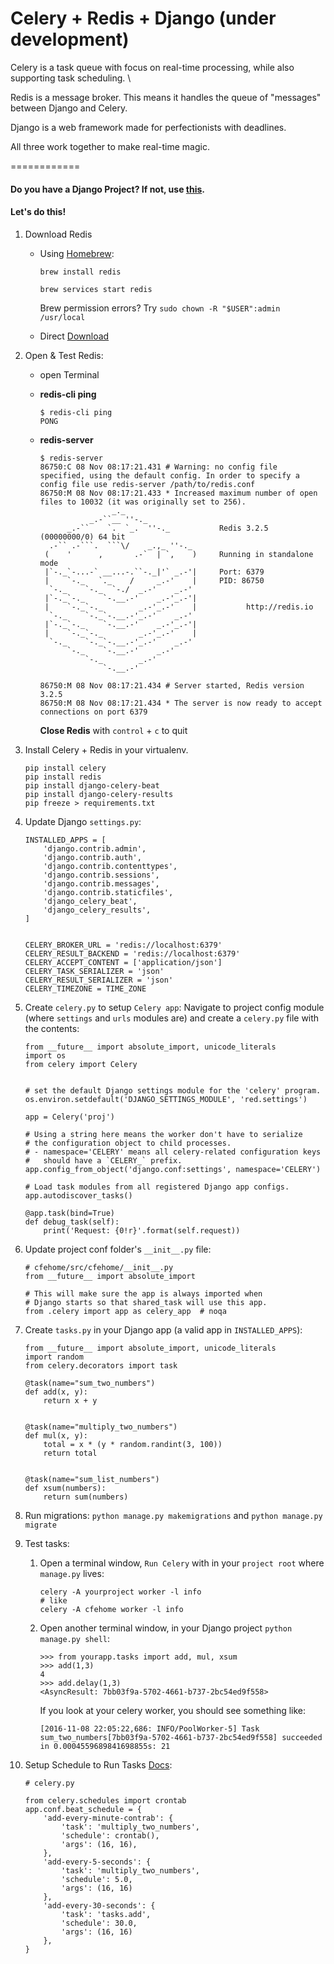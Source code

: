 # Celery + Redis + Django (under development)


Celery is a task queue with focus on real-time processing, while also supporting task scheduling. \

Redis is a message broker. This means it handles the queue of "messages" between Django and Celery. 

Django is a web framework made for perfectionists with deadlines. 

All three work together to make real-time magic. 


============

#### Do you have a Django Project? If not, use [this](http://kirr.co/itznm2/).


#### Let's do this!
1. Download Redis
    - Using [Homebrew](http://brew.sh):
        ```
        brew install redis

        brew services start redis
        ```
        Brew permission errors? Try `sudo chown -R "$USER":admin /usr/local`

    - Direct [Download](http://redis.io/download)


2. Open & Test Redis:
    - open Terminal

    - **redis-cli ping**
        ```
        $ redis-cli ping
        PONG
        ```

    - **redis-server**
        ```
        $ redis-server
        86750:C 08 Nov 08:17:21.431 # Warning: no config file specified, using the default config. In order to specify a config file use redis-server /path/to/redis.conf
        86750:M 08 Nov 08:17:21.433 * Increased maximum number of open files to 10032 (it was originally set to 256).
                        _._                                                  
                   _.-``__ ''-._                                             
              _.-``    `.  `_.  ''-._           Redis 3.2.5 (00000000/0) 64 bit
          .-`` .-```.  ```\/    _.,_ ''-._                                   
         (    '      ,       .-`  | `,    )     Running in standalone mode
         |`-._`-...-` __...-.``-._|'` _.-'|     Port: 6379
         |    `-._   `._    /     _.-'    |     PID: 86750
          `-._    `-._  `-./  _.-'    _.-'                                   
         |`-._`-._    `-.__.-'    _.-'_.-'|                                  
         |    `-._`-._        _.-'_.-'    |           http://redis.io        
          `-._    `-._`-.__.-'_.-'    _.-'                                   
         |`-._`-._    `-.__.-'    _.-'_.-'|                                  
         |    `-._`-._        _.-'_.-'    |                                  
          `-._    `-._`-.__.-'_.-'    _.-'                                   
              `-._    `-.__.-'    _.-'                                       
                  `-._        _.-'                                           
                      `-.__.-'                                               

        86750:M 08 Nov 08:17:21.434 # Server started, Redis version 3.2.5
        86750:M 08 Nov 08:17:21.434 * The server is now ready to accept connections on port 6379

        ```
        **Close Redis** with `control` + `c` to quit

3. Install Celery + Redis in your virtualenv.
    ```
    pip install celery
    pip install redis
    pip install django-celery-beat
    pip install django-celery-results
    pip freeze > requirements.txt
    ```

4. Update Django `settings.py`:
    ```
    INSTALLED_APPS = [
        'django.contrib.admin',
        'django.contrib.auth',
        'django.contrib.contenttypes',
        'django.contrib.sessions',
        'django.contrib.messages',
        'django.contrib.staticfiles',
        'django_celery_beat',
        'django_celery_results',
    ]


    CELERY_BROKER_URL = 'redis://localhost:6379'
    CELERY_RESULT_BACKEND = 'redis://localhost:6379'
    CELERY_ACCEPT_CONTENT = ['application/json']
    CELERY_TASK_SERIALIZER = 'json'
    CELERY_RESULT_SERIALIZER = 'json'
    CELERY_TIMEZONE = TIME_ZONE
    ```

5. Create `celery.py` to setup `Celery app`:
    Navigate to project config module (where `settings` and `urls` modules are) and create a `celery.py` file with the contents:
    ```
    from __future__ import absolute_import, unicode_literals
    import os
    from celery import Celery
    

    # set the default Django settings module for the 'celery' program.
    os.environ.setdefault('DJANGO_SETTINGS_MODULE', 'red.settings')

    app = Celery('proj')

    # Using a string here means the worker don't have to serialize
    # the configuration object to child processes.
    # - namespace='CELERY' means all celery-related configuration keys
    #   should have a `CELERY_` prefix.
    app.config_from_object('django.conf:settings', namespace='CELERY')

    # Load task modules from all registered Django app configs.
    app.autodiscover_tasks()

    @app.task(bind=True)
    def debug_task(self):
        print('Request: {0!r}'.format(self.request))

    ```
6. Update project conf folder's `__init__.py` file:
    ```
    # cfehome/src/cfehome/__init__.py
    from __future__ import absolute_import

    # This will make sure the app is always imported when
    # Django starts so that shared_task will use this app.
    from .celery import app as celery_app  # noqa
    ```
   
7. Create `tasks.py` in your Django app (a valid app in `INSTALLED_APPS`):
    ```
    from __future__ import absolute_import, unicode_literals
    import random
    from celery.decorators import task

    @task(name="sum_two_numbers")
    def add(x, y):
        return x + y


    @task(name="multiply_two_numbers")
    def mul(x, y):
        total = x * (y * random.randint(3, 100))
        return total


    @task(name="sum_list_numbers")
    def xsum(numbers):
        return sum(numbers)
    ```
8. Run migrations: 
    `python manage.py makemigrations` 
    and 
    `python manage.py migrate`


9. Test tasks:
    1. Open a terminal window, `Run Celery` with in your `project root` where `manage.py` lives:

        ```
        celery -A yourproject worker -l info
        # like 
        celery -A cfehome worker -l info
        ```

    2. Open another terminal window, in your Django project `python manage.py shell`:

        ```
        >>> from yourapp.tasks import add, mul, xsum
        >>> add(1,3)
        4
        >>> add.delay(1,3)
        <AsyncResult: 7bb03f9a-5702-4661-b737-2bc54ed9f558>
        ```

        If you look at your celery worker, you should see something like:
        ```
        [2016-11-08 22:05:22,686: INFO/PoolWorker-5] Task sum_two_numbers[7bb03f9a-5702-4661-b737-2bc54ed9f558] succeeded in 0.0004559689841698855s: 21
        ```


10. Setup Schedule to Run Tasks [Docs](http://docs.celeryproject.org/en/latest/userguide/periodic-tasks.html):
    ```
    # celery.py
    
    from celery.schedules import crontab
    app.conf.beat_schedule = {
        'add-every-minute-contrab': {
            'task': 'multiply_two_numbers',
            'schedule': crontab(),
            'args': (16, 16),
        },
        'add-every-5-seconds': {
            'task': 'multiply_two_numbers',
            'schedule': 5.0,
            'args': (16, 16)
        },
        'add-every-30-seconds': {
            'task': 'tasks.add',
            'schedule': 30.0,
            'args': (16, 16)
        },
    }
    ```
